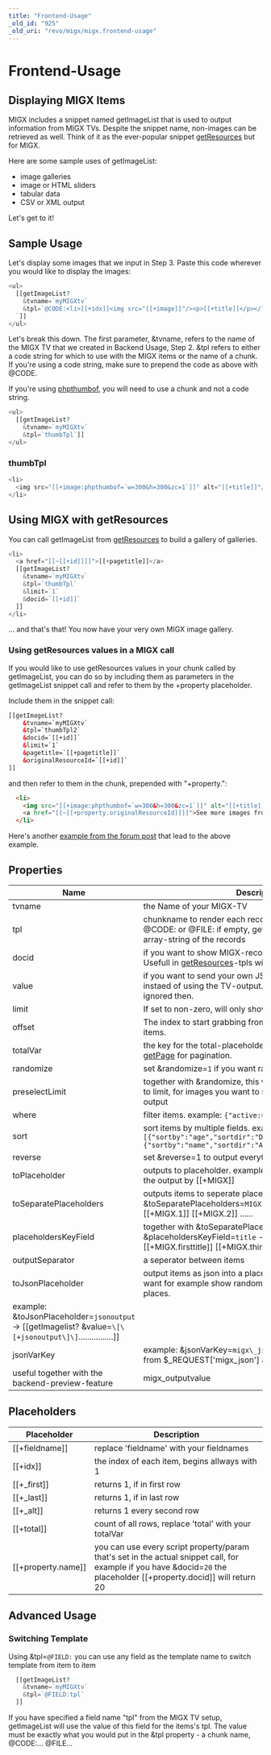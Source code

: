 ```yaml
---
title: "Frontend-Usage"
_old_id: "925"
_old_uri: "revo/migx/migx.frontend-usage"
---
```


# Frontend-Usage

## Displaying MIGX Items

 MIGX includes a snippet named getImageList that is used to output information from MIGX TVs. Despite the snippet name, non-images can be retrieved as well. Think of it as the ever-popular snippet [getResources](extras/getresources "getResources") but for MIGX.

 Here are some sample uses of getImageList:

- image galleries
- image or HTML sliders
- tabular data
- CSV or XML output

 Let's get to it!

## Sample Usage

 Let's display some images that we input in Step 3. Paste this code wherever you would like to display the images:

``` php
<ul>
  [[getImageList?
    &tvname=`myMIGXtv`
    &tpl=`@CODE:<li>[[+idx]]<img src="[[+image]]"/><p>[[+title]]</p></li>
  `]]
</ul>
```

 Let's break this down. The first parameter, &tvname, refers to the name of the MIGX TV that we created in Backend Usage, Step 2. &tpl refers to either a code string for which to use with the MIGX items or the name of a chunk. If you're using a code string, make sure to prepend the code as above with @CODE.

 If you're using [phpthumbof](extras/phpthumbof "phpThumbOf"), you will need to use a chunk and not a code string.

``` php
<ul>
  [[getImageList?
    &tvname=`myMIGXtv`
    &tpl=`thumbTpl`]]
</ul>
```

### thumbTpl

``` php
<li>
  <img src="[[+image:phpthumbof=`w=300&h=300&zc=1`]]" alt="[[+title]]"/>
</li>

```

## Using MIGX with getResources

 You can call getImageList from [getResources](extras/getresources "getResources") to build a gallery of galleries.

``` php
<li>
  <a href="[[~[[+id]]]]">[[+pagetitle]]</a>  
  [[getImageList?
    &tvname=`myMIGXtv`
    &tpl=`thumbTpl`
    &limit=`1`
    &docid=`[[+id]]`
  ]]
</li>
```

 … and that's that! You now have your very own MIGX image gallery.

### Using getResources values in a MIGX call

 If you would like to use getResources values in your chunk called by getImageList, you can do so by including them as parameters in the getImageList snippet call and refer to them by the +property placeholder.

 Include them in the snippet call:

``` html
[[getImageList?
    &tvname=`myMIGXtv`
    &tpl=`thumbTpl2`
    &docid=`[[+id]]`
    &limit=`1`
    &pagetitle=`[[+pagetitle]]`
    &originalResourceId=`[[+id]]`
]]

```

 and then refer to them in the chunk, prepended with "+property.":

``` html
  <li>
    <img src="[[+image:phpthumbof=`w=300&h=300&zc=1`]]" alt="[[+title]]" />
    <a href="[[~[[+property.originalResourceId]]]]">See more images from [[+property.pagetitle]]</a>
  </li>
```

 Here's another [example from the forum post](http://forums.modx.com/thread/78950/odd-issue-with-migx#dis-post-435072) that lead to the above example.

## Properties

| Name                                                                                                           | Description                                                                                                                                               | Default      |
| -------------------------------------------------------------------------------------------------------------- | --------------------------------------------------------------------------------------------------------------------------------------------------------- | ------------ |
| tvname                                                                                                         | the Name of your MIGX-TV                                                                                                                                  |              |
| tpl                                                                                                            | chunkname to render each record. You can also use @CODE: or @FILE: if empty, getImageList will output an array-string of the records                      |              |
| docid                                                                                                          | if you want to show MIGX-records from other resources. Usefull in [getResources](extras/getresources "getResources")-tpls with &docid=`\[\[+id\]\]`       | \[\[\*id\]\] |
| value                                                                                                          | if you want to send your own JSON-string to getImageList instaed of using the TV-output. tvname and docid are ignored then.                               |              |
| limit                                                                                                          | If set to non-zero, will only show X number of items.                                                                                                     | 0            |
| offset                                                                                                         | The index to start grabbing from when limiting the number of items.                                                                                       | 0            |
| totalVar                                                                                                       | the key for the total-placeholder, usefull together with [getPage](extras/getpage "getPage") for pagination.                                              | total        |
| randomize                                                                                                      | set &randomize=`1` if you want randomized output                                                                                                          | 0            |
| preselectLimit                                                                                                 | together with &randomize, this will preselect items from top to limit, for images you want to see in any case in ranomized output                         | 5            |
| where                                                                                                          | filter items. example: `{"active:=":"1","rating:>":"5"}`                                                                                                  |
| sort                                                                                                           | sort items by multiple fields. example: `[{"sortby":"age","sortdir":"DESC","sortmode":"numeric"},{"sortby":"name","sortdir":"ASC"}]`                      |
| reverse                                                                                                        | set &reverse=1 to output everything in reverse order                                                                                                      | 0            |
| toPlaceholder                                                                                                  | outputs to placeholder. example: &toPlaceholder=`MIGX` - get the output by \[\[+MIGX\]\]                                                                  |              |
| toSeparatePlaceholders                                                                                         | outputs items to seperate placeholders. example: &toSeparatePlaceholders=`MIGX` - get the items by \[\[+MIGX.1\]\] \[\[+MIGX.2\]\] ......                 |              |
| placeholdersKeyField                                                                                           | together with &toSeparatePlaceholders. example: &placeholdersKeyField=`title` - get the items by \[\[+MIGX.firsttitle\]\] \[\[+MIGX.thirdtitle\]\] ...... |              |
| outputSeparator                                                                                                | a seperator between items                                                                                                                                 |              |
| toJsonPlaceholder                                                                                              | output items as json into a placeholder, usefull when you want for example show randomized items on different places.                                     |
| example: &toJsonPlaceholder=`jsonoutput` -> \[\[getImagelist? &value=`\[\[+jsonoutput\]\]`................\]\] |                                                                                                                                                           |
| jsonVarKey                                                                                                     | example: &jsonVarKey=`migx\_json` - this will use the value from $\_REQUEST\['migx\_json'\] as value, if any                                              |
| useful together with the backend-preview-feature                                                               | migx\_outputvalue                                                                                                                                         |

## Placeholders

| Placeholder            | Description                                                                                                                                                               |
| ---------------------- | ------------------------------------------------------------------------------------------------------------------------------------------------------------------------- |
| \[\[+fieldname\]\]     | replace 'fieldname' with your fieldnames                                                                                                                                  |
| \[\[+idx\]\]           | the index of each item, begins allways with 1                                                                                                                             |
| \[\[+\_first\]\]       | returns 1, if in first row                                                                                                                                                |
| \[\[+\_last\]\]        | returns 1, if in last row                                                                                                                                                 |
| \[\[+\_alt\]\]         | returns 1 every second row                                                                                                                                                |
| \[\[+total\]\]         | count of all rows, replace 'total' with your totalVar                                                                                                                     |
| \[\[+property.name\]\] | you can use every script property/param that's set in the actual snippet call, for example if you have &docid=`20` the placeholder \[\[+property.docid\]\] will return 20 |

## Advanced Usage

### Switching Template

 Using &tpl=`@FIELD:` you can use any field as the template name to switch template from item to item

``` php
  [[getImageList?
    &tvname=`myMIGXtv`
    &tpl=`@FIELD:tpl`
  ]]
```

 If you have specified a field name "tpl" from the MIGX TV setup, getImageList will use the value of this field for the items's tpl. The value must be exactly what you would put in the &tpl property - a chunk name, @CODE:... @FILE...